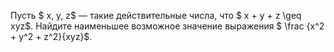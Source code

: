 Пусть $ x, y, z$ — такие действительные числа, что $ x + y + z \geq xyz$. Найдите наименьшее возможное значение выражения $ \frac {x^2 + y^2 + z^2}{xyz}$.